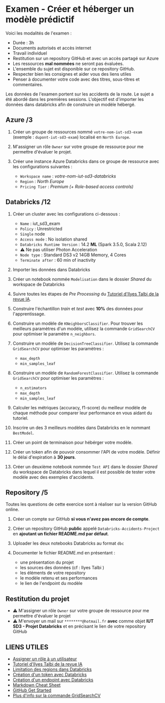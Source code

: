 # Examen - Créer et héberger un modèle prédictif

Voici les modalités de l'examen : 

- Durée : 3h
- Documents autorisés et accès internet
- Travail individuel
- Restitution sur un repository GitHub et avec un accès partagé sur Azure
- Les ressources **mal nommées** ne seront pas évaluées.
- L'ensemble du sujet est disponible sur ce repository GitHub.
- Respecter bien les consignes et aider vous des liens utiles
- Penser à documenter votre code avec des titres, sous-titres et commentaires.

Les données de l'examen portent sur les accidents de la route. Le sujet a été abordé dans les premières sessions. L'objectif est d'importer les données dans databricks afin de construire un modèle  hébergé. 

## Azure /3

1. Créer un groupe de ressources nommé `votre-nom-iut-sd3-exam` (exemple : `dupont-iut-sd3-exam`) localisé en `North Europe`.

2. M'assigner un rôle `Owner` sur votre groupe de ressource pour me permettre d'évaluer le projet.  

3. Créer une instance Azure Databricks dans ce groupe de ressource avec les configurations suivantes : 
    - `Workspace name` : *votre-nom-iut-sd3-databricks*
    - `Region` : *North Europe*
    - `Pricing Tier` : *Premium (+ Role-based access controls)*
 
## Databricks /12

1. Créer un cluster avec les configurations ci-dessous :
    - `Name` : iut_sd3_exam
    - `Policy` : Unrestricted
    - `Single` node
    - `Access mode` : No isolation shared
    - `Databricks Runtime Version` : 14.2 **ML** (Spark 3.5.0, Scala 2.12)
    - :warning: Ne pas utiliser Photon Acceleration
    - `Node type` : Standard DS3 v2 14GB Memory, 4 Cores
    - `Terminate after` : 60 min of inactivity

2. Importer les données dans Databricks

3. Créer un notebook nommée `Modelisation` dans le dossier *Shared* du workspace de Databricks

4. Suivre toutes les étapes de *Pre Processing* du [Tutoriel d'Ilyes Talbi de la revue IA](https://larevueia.fr/xgboost-vs-random-forest-predire-la-gravite-dun-accident-de-la-route/).

5. Construire l'échantillon *train* et *test* avec **10%** des données pour l'apprentissage.

6. Construire un modèle de `KNeighborsClassifier`. Pour trouver les meilleurs paramètres d'un modèle, utilisez la commande `GridSearchCV` pour optimiser le paramètre `n_neighbors`.

7. Construire un modèle de `DecisionTreeClassifier`. Utilisez la commande `GridSearchCV` pour optimiser les paramètres :
    - `max_depth`
    - `min_samples_leaf`

8. Construire un modèle de `RandomForestClassifier`. Utilisez la commande `GridSearchCV` pour optimiser les paramètres :
    - `n_estimators`
    - `max_depth`
    - `min_samples_leaf`

9. Calculer les métriques (accuracy, f1-score) du meilleur modèle de chaque méthode pour comparer leur performance en vous aidant du tutoriel.

10. Inscrire un des 3 meilleurs modèles dans Databricks en le nommant `BestModel`.

11. Créer un point de terminaison pour hébérger votre modèle.

12. Créer un token afin de pouvoir consommer l'API de votre modèle. Définir le délai d'expiration à **30 jours**.

13. Créer un deuxième notebook nommée `Test API` dans le dossier *Shared* du workspace de Databricks dans lequel il est possible de tester votre modèle avec des exemples d'accidents.


## Repository /5

Toutes les questions de cette exercice sont à réaliser sur la version GitHub online. 

1. Créer un compte sur GitHub **si vous n'avez pas encore de compte**.

2. Créer un repository GitHub **public** appelé `Databricks-Accidents-Project` en **ajoutant un fichier README.md par défaut**.

3. Uploader les deux notebooks Databricks au format `dbc`

4. Documenter le fichier README.md en présentant : 
    - une présentation du projet
    - les sources des données (cf : Ilyes Talbi )
    - les éléments de votre repository
    - le modèle retenu et ses performances
    - le lien de l'endpoint du modèle

## Restitution du projet

- :warning: M'assigner un rôle `Owner` sur votre groupe de ressource pour me permettre d'évaluer le projet
- :warning: M'envoyer un mail sur `********@hotmail.fr` **avec** comme objet **IUT SD3 - Projet Databricks** et en précisant le lien de votre repository GitHub

## LIENS UTILES

- [Assigner un rôle à un utilisateur](https://learn.microsoft.com/en-us/azure/role-based-access-control/role-assignments-portal?tabs=delegate-condition)
- [Tutoriel d'Ilyes Talbi de la revue IA](https://larevueia.fr/xgboost-vs-random-forest-predire-la-gravite-dun-accident-de-la-route/)
- [Limitation des regions dans Databricks](https://learn.microsoft.com/en-us/azure/databricks/machine-learning/model-serving/model-serving-limits)
- [Création d'un token avec Databricks](https://docs.databricks.com/en/dev-tools/cli/authentication.html)
- [Création d'un endpoint avec Databricks](https://docs.databricks.com/en/machine-learning/model-serving/create-manage-serving-endpoints.html)
- [Markdown Cheat Sheet](https://www.markdownguide.org/cheat-sheet/)
- [GitHub Get Started](https://docs.github.com/fr/get-started/quickstart/hello-world)
- [Plus d'info sur la commande GridSearchCV](https://scikit-learn.org/stable/modules/generated/sklearn.model_selection.GridSearchCV.html)
